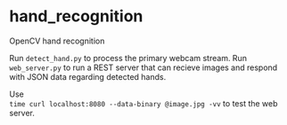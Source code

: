 # hand_recognition
OpenCV hand recognition  

Run `detect_hand.py` to process the primary webcam stream. Run `web_server.py` to run a REST server that can recieve images and respond with JSON data regarding detected hands.  

Use  
`time curl localhost:8080 --data-binary @image.jpg -vv` to test the web server.

